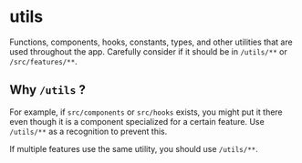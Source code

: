 # utils

Functions, components, hooks, constants, types, and other utilities that are used throughout the app.
Carefully consider if it should be in `/utils/**` or `/src/features/**`.

## Why `/utils` ?

For example, if `src/components` or `src/hooks` exists, you might put it there even though it is a component specialized for a certain feature. Use `/utils/**` as a recognition to prevent this.

If multiple features use the same utility, you should use `/utils/**`.